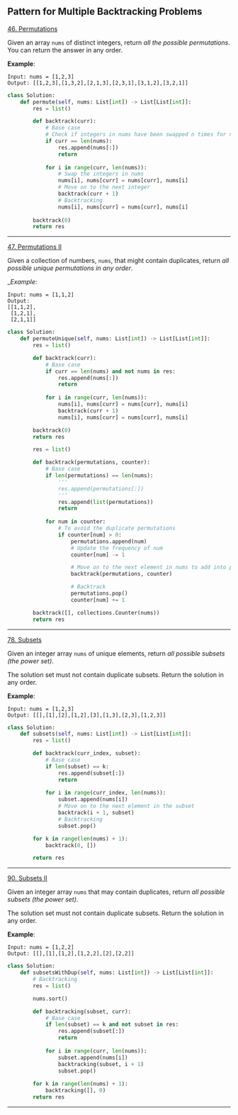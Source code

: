 ## Pattern for Multiple Backtracking Problems

[46. Permutations](https://leetcode.com/problems/permutations/)

Given an array ```nums``` of distinct integers, return _all the possible permutations_. You can return the answer in any order.

__Example__:
```
Input: nums = [1,2,3]
Output: [[1,2,3],[1,3,2],[2,1,3],[2,3,1],[3,1,2],[3,2,1]]
```

```Python
class Solution:
    def permute(self, nums: List[int]) -> List[List[int]]:
        res = list()

        def backtrack(curr):
            # Base case
            # Check if integers in nums have been swapped n times for n == len(nums) 
            if curr == len(nums):
                res.append(nums[:])
                return
            
            for i in range(curr, len(nums)):
                # Swap the integers in nums
                nums[i], nums[curr] = nums[curr], nums[i]
                # Move on to the next integer
                backtrack(curr + 1)
                # Backtracking
                nums[i], nums[curr] = nums[curr], nums[i]
        
        backtrack(0)
        return res
```

---

[47. Permutations II](https://leetcode.com/problems/permutations-ii/)

Given a collection of numbers, ```nums```, that might contain duplicates, return _all possible unique permutations in any order_.

__Example_:
```
Input: nums = [1,1,2]
Output:
[[1,1,2],
 [1,2,1],
 [2,1,1]]
```

```Python
class Solution:
    def permuteUnique(self, nums: List[int]) -> List[List[int]]:
        res = list()

        def backtrack(curr):
            # Base case
            if curr == len(nums) and not nums in res:
                res.append(nums[:])
                return
            
            for i in range(curr, len(nums)):
                nums[i], nums[curr] = nums[curr], nums[i]
                backtrack(curr + 1)
                nums[i], nums[curr] = nums[curr], nums[i]

        backtrack(0)
        return res
```

```Python
        res = list()

        def backtrack(permutations, counter):
            # Base case
            if len(permutations) == len(nums):
                '''
                res.append(permutations[:])
                '''
                res.append(list(permutations))
                return
            
            for num in counter:
                # To avoid the duplicate permutations 
                if counter[num] > 0:
                    permutations.append(num)
                    # Update the frequency of num
                    counter[num] -= 1

                    # Move on to the next element in nums to add into permutations
                    backtrack(permutations, counter)

                    # Backtrack
                    permutations.pop()
                    counter[num] += 1

        backtrack([], collections.Counter(nums))
        return res
```

---

[78. Subsets](https://leetcode.com/problems/subsets/)

Given an integer array ```nums``` of unique elements, return _all possible subsets (the power set)_.

The solution set must not contain duplicate subsets. Return the solution in any order.

__Example__:
```
Input: nums = [1,2,3]
Output: [[],[1],[2],[1,2],[3],[1,3],[2,3],[1,2,3]]
```

```Python
class Solution:
    def subsets(self, nums: List[int]) -> List[List[int]]:
        res = list()

        def backtrack(curr_index, subset):
            # Base case
            if len(subset) == k:
                res.append(subset[:])
                return
            
            for i in range(curr_index, len(nums)):
                subset.append(nums[i])
                # Move on to the next element in the subset
                backtrack(i + 1, subset)
                # Backtracking
                subset.pop()

        for k in range(len(nums) + 1):
            backtrack(0, [])

        return res
```

---

[90. Subsets II](https://leetcode.com/problems/subsets-ii/)

Given an integer array ```nums``` that may contain duplicates, return _all possible subsets (the power set)_.

The solution set must not contain duplicate subsets. Return the solution in any order.

__Example__:
```
Input: nums = [1,2,2]
Output: [[],[1],[1,2],[1,2,2],[2],[2,2]]
```

```Python
class Solution:
    def subsetsWithDup(self, nums: List[int]) -> List[List[int]]:
        # Backtracking
        res = list()

        nums.sort()

        def backtracking(subset, curr):
            # Base case
            if len(subset) == k and not subset in res:
                res.append(subset[:])
                return
            
            for i in range(curr, len(nums)):
                subset.append(nums[i])
                backtracking(subset, i + 1)
                subset.pop()
        
        for k in range(len(nums) + 1):
            backtracking([], 0)
        return res
```

---



